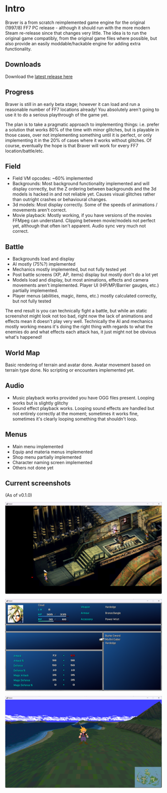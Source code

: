 # Intro

Braver is a from scratch reimplemented game engine for the original (1997/8) FF7 PC release - although it should run with the more modern Steam re-release since that changes very little. 
The idea is to run the original game compatibly, from the original game files where possible, but also provide an
easily moddable/hackable engine for adding extra functionality.

## Downloads

Download the [latest release here](download.md)

## Progress

Braver is still in an early beta stage; however it can load and run a reasonable number of FF7 locations
already! You absolutely aren't going to use it to do a serious playthrough of the game yet.

The plan is to take a pragmatic approach to implementing things: i.e. prefer a solution
that works 80% of the time with minor glitches, but is playable in those cases, 
over not implementing something until it is perfect, or only implementing
it in the 20% of cases where it works without glitches. Of course, eventually
the hope is that Braver will work for every FF7 location/battle/etc.

## Field

- Field VM opcodes: ~60% implemented
- Backgrounds: Most background functionality implemented and will display correctly, but the Z ordering between
	backgrounds and the 3d models is hacked in and not reliable yet. Causes visual glitches rather than outright
	crashes or behavioural changes.
- 3d models: Most display correctly. Some of the speeds of animations / movements aren't correct.
- Movie playback: Mostly working, if you have versions of the movies FFMpeg can understand. Clipping between movie/models not perfect yet, although that often isn't apparent. Audio sync very much not correct.

## Battle

- Backgrounds load and display
- AI mostly (75%?) implemented
- Mechanics mostly implemented, but not fully tested yet
- Post battle screens (XP, AP, items) display but mostly don't do a lot yet
- Models load and display, but most animations, effects and camera movements aren't implemented.
	Player UI (HP/MP/Barrier gauges, etc.) partially implemented.
- Player menus (abilities, magic, items, etc.) mostly calculated correctly, but not fully tested

The end result is you can technically fight a battle, but while an static screenshot might look not too bad,
right now the lack of animations and effects mean it doesn't play very well. Technically the AI and mechanics 
mostly working means it's doing the right thing with regards to what the enemies do and what effects each
attack has, it just might not be obvious what's happened!

## World Map

Basic rendering of terrain and avatar done. Avatar movement based on
terrain type done. No scripting or encounters implemented yet.

## Audio

- Music playback works provided you have OGG files present. Looping works but is slightly glitchy
- Sound effect playback works. Looping sound effects are handled but not entirely correctly at the moment;
	sometimes it works fine, sometimes it's clearly looping something that shouldn't loop.

## Menus

- Main menu implemented
- Equip and materia menus implemented
- Shop menu partially implemented
- Character naming screen implemented
- Others not done yet

## Current screenshots

(As of v0.1.0)

![First reactor mission](nmkin_1.png)

![Materia menu](materiamenu.png)

![World map](wm.png)